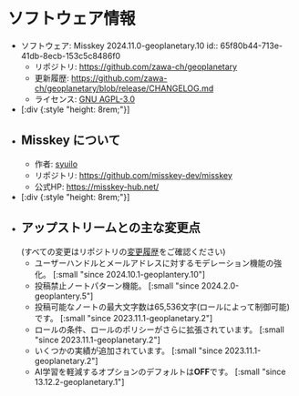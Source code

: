 # ソフトウェア情報
- ソフトウェア: Misskey 2024.11.0-geoplanetary.10
  id:: 65f80b44-713e-41db-8ecb-153c5c8486f0
	- リポジトリ: https://github.com/zawa-ch/geoplanetary
	- 更新履歴: https://github.com/zawa-ch/geoplanetary/blob/release/CHANGELOG.md
	- ライセンス: [GNU AGPL-3.0](https://github.com/zawa-ch/geoplanetary/blob/geoplanetary-dev/LICENSE)
- [:div {:style "height: 8rem;"}]
- ## Misskey について
	- 作者: [syuilo](https://misskey.io/@syuilo)
	- リポジトリ: https://github.com/misskey-dev/misskey
	- 公式HP: https://misskey-hub.net/
- [:div {:style "height: 8rem;"}]
- ## アップストリームとの主な変更点
  (すべての変更はリポジトリの[変更履歴](https://github.com/zawa-ch/geoplanetary/blob/release/CHANGELOG.md)をご確認ください)
	- ユーザーハンドルとメールアドレスに対するモデレーション機能の強化。
	  [:small "since 2024.10.1-geoplantery.10"]
	- 投稿禁止ノートパターン機能。
	  [:small "since 2024.2.0-geoplantery.5"]
	- 投稿可能なノートの最大文字数は65,536文字(ロールによって制御可能)です。
	  [:small "since 2023.11.1-geoplanetary.2"]
	- ロールの条件、ロールのポリシーがさらに拡張されています。
	  [:small "since 2023.11.1-geoplanetary.2"]
	- いくつかの実績が追加されています。
	  [:small "since 2023.11.1-geoplanetary.2"]
	- AI学習を軽減するオプションのデフォルトは**OFF**です。
	  [:small "since 13.12.2-geoplanetary.1"]
